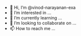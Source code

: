 - 👋 Hi, I’m @vinod-narayanan-exa
- 👀 I’m interested in ...
- 🌱 I’m currently learning ...
- 💞️ I’m looking to collaborate on ...
- 📫 How to reach me ...

<!---
vinod-narayanan-exa/vinod-narayanan-exa is a ✨ special ✨ repository because its `README.md` (this file) appears on your GitHub profile.
You can click the Preview link to take a look at your changes.
--->
